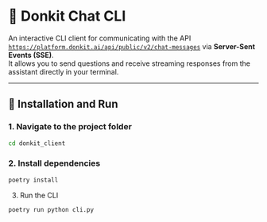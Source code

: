 # 🧠 Donkit Chat CLI

An interactive CLI client for communicating with the API [`https://platform.donkit.ai/api/public/v2/chat-messages`](https://platform.donkit.ai/api/public/v2/chat-messages) via **Server-Sent Events (SSE)**.  
It allows you to send questions and receive streaming responses from the assistant directly in your terminal.

---

## 🚀 Installation and Run

### 1. Navigate to the project folder
```bash
cd donkit_client
```

### 2. Install dependencies
```bash
poetry install
```

3. Run the CLI
```bash
poetry run python cli.py
```


